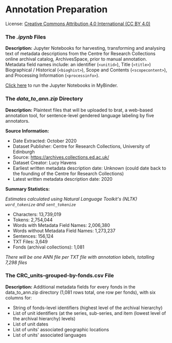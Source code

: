 # Annotation Preparation

License: [Creative Commons Attribution 4.0 International (CC BY 4.0)](https://creativecommons.org/licenses/by/4.0/)

### The *.ipynb* Files

**Description:** Jupyter Notebooks for harvesting, transforming and analysing text of metadata descriptions from the Centre for Research Collections online archival catalog, ArchivesSpace, prior to manual annotation.  Metadata field names include: an identifier (`<unitid>`), Title (`<title>`) Biographical / Historical (`<bioghist>`), Scope and Contents (`<scopecontent>`), and Processing Information (`<processinfo>`).

[Click here](https://mybinder.org/v2/gh/thegoose20/annot-prep/956048142f69acf3234b8a8cf8c58212034801f6) to run the Jupyter Notebooks in MyBinder.

### The *data_to_ann.zip* Directory

**Description:** Plaintext files that will be uploaded to brat, a web-based annotation tool, for sentence-level gendered language labeling by five annotators.

**Source Information:**
* Date Extracted: October 2020
* Dataset Publisher: Centre for Research Collections, University of Edinburgh
* Source: https://archives.collections.ed.ac.uk/
* Dataset Creator: Lucy Havens
* Earliest written metadata description date: Unknown (could date back to the founding of the Centre for Research Collections)
* Latest written metadata description date: 2020

**Summary Statistics:**

*Estimates calculated using Natural Language Toolkit's (NLTK) `word_tokenize` and `sent_tokenize`*
* Characters: 13,739,019
* Tokens: 2,754,044
* Words with Metadata Field Names: 2,006,380
* Words without Metadata Field Names: 1,273,237
* Sentences: 156,124
* TXT Files: 3,649
* Fonds (archival collections): 1,081

*There will be one ANN file per TXT file with annotation labels, totalling 7,298 files*

### The CRC_units-grouped-by-fonds.csv File
**Description:** Additional metadata fields for every fonds in the data_to_ann.zip directory (1,081 rows total, one row per fonds), with six columns for:
  * String of fonds-level identifiers (highest level of the archival hierarchy)
  * List of unit identifiers (at the series, sub-series, and item (lowest level of the archival hierarchy) levels)
  * List of unit dates
  * List of units' associated geographic locations
  * List of units' associated languages
